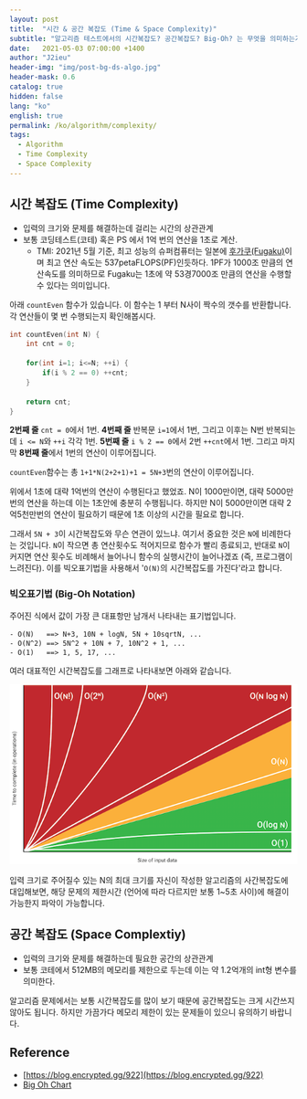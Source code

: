 ```yaml
---
layout: post
title:  "시간 & 공간 복잡도 (Time & Space Complexity)"
subtitle: "알고리즘 테스트에서의 시간복잡도? 공간복잡도? Big-Oh? 는 무엇을 의미하는가"
date:   2021-05-03 07:00:00 +1400
author: "J2ieu"
header-img: "img/post-bg-ds-algo.jpg"
header-mask: 0.6
catalog: true
hidden: false
lang: "ko"
english: true
permalink: /ko/algorithm/complexity/
tags:
  - Algorithm
  - Time Complexity 
  - Space Complexity
---
```


## 시간 복잡도 (Time Complexity)
- 입력의 크기와 문제를 해결하는데 걸리는 시간의 상관관계
- 보통 코딩테스트(코테) 혹은 PS 에서 1억 번의 연산을 1초로 계산.
  + TMI: 2021년 5월 기준, 최고 성능의 슈퍼컴퓨터는 일본에 [후가쿠(Fugaku)](https://blog.global.fujitsu.com/fgb/2020-06-22/supercomputer-fugaku-named-world-fastest/)이며 최고 연산 속도는 537petaFLOPS(PF)인듯하다. 1PF가 1000조 만큼의 연산속도를 의미하므로 Fugaku는 1초에 약 53경7000조 만큼의 연산을 수행할 수 있다는 의미입니다.

아래 `countEven` 함수가 있습니다. 이 함수는 1 부터 N사이 짝수의 갯수를 반환합니다.
각 연산들이 몇 번 수행되는지 확인해봅시다.

```cpp
int countEven(int N) {
    int cnt = 0;

    for(int i=1; i<=N; ++i) {
        if(i % 2 == 0) ++cnt;
    }

    return cnt;
}
```


**2번째 줄** `cnt = 0`에서 1번. **4번째 줄** 반복문 `i=1`에서 1번, 그리고 이후는 N번 반복되는데 `i <= N`와 `++i` 각각 1번. 
**5번째 줄** `i % 2 == 0`에서 2번 `++cnt`에서 1번. 그리고 마지막 **8번째 줄**에서 1번의 연산이 이루어집니다.

`countEven`함수는 총 `1+1*N(2+2+1)+1 = 5N+3`번의 연산이 이루어집니다.

위에서 1초에 대략 1억번의 연산이 수행된다고 했었죠. N이 1000만이면, 대략 5000만번의 연산을 하는데 이는 1초안에 충분히 수행됩니다. 하지만 N이 5000만이면 대략 2억5천만번의 연산이 필요하기 때문에 1초 이상의 시간을 필요로 합니다.

그래서 `5N + 3`이 시간복잡도와 무슨 연관이 있느냐. 여기서 중요한 것은 `N`에 비례한다는 것입니다. `N`이 작으면 총 연산횟수도 적어지므로 함수가 빨리 종료되고, 반대로 `N`이 커지면 연산 횟수도 비례해서 늘어나니 함수의 실행시간이 늘어나겠죠 (즉, 프로그램이 느려진다). 이를 빅오표기법을 사용해서 '`O(N)`의 시간복잡도를 가진다'라고 합니다.

### 빅오표기법 (Big-Oh Notation)
주어진 식에서 값이 가장 큰 대표항만 남개서 나타내는 표기법입니다.

```
- O(N)   ==> N+3, 10N + logN, 5N + 10sqrtN, ...
- O(N^2) ==> 5N^2 + 10N + 7, 10N^2 + 1, ...
- O(1)   ==> 1, 5, 17, ...
```

여러 대표적인 시간복잡도를 그래프로 나타내보면 아래와 같습니다.

![Big-Oh Chart](/img/in-post/ds-algo/complexity/big-oh.png)

입력 크기로 주어질수 있는 N의 최대 크기를 자신이 작성한 알고리즘의 사간복잡도에 대입해보면, 해당 문제의 제한시간 (언어에 따라 다르지만 보통 1~5초 사이)에 해결이 가능한지 파악이 가능합니다.

## 공간 복잡도 (Space Complextiy)
- 입력의 크기와 문제를 해결하는데 필요한 공간의 상관관계
- 보통 코테에서 512MB의 메모리를 제한으로 두는데 이는 약 1.2억개의 int형 변수를 의미한다.

알고리즘 문제에서는 보통 시간복잡도를 많이 보기 때문에 공간복잡도는 크게 시간쓰지 않아도 됩니다. 하지만 가끔가다 메모리 제한이 있는 문제들이 있으니 유의하기 바랍니다.

## Reference
- [https://blog.encrypted.gg/922](https://blog.encrypted.gg/922)
- [Big Oh Chart](https://danielmiessler.com/study/big-o-notation/)